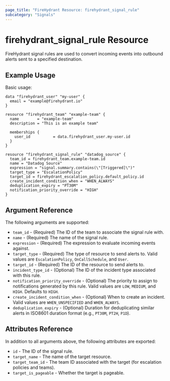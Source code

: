 ```yaml
---
page_title: "FireHydrant Resource: firehydrant_signal_rule"
subcategory: "Signals"
---
```


# firehydrant_signal_rule Resource

FireHydrant signal rules are used to convert incoming events into outbound alerts sent to a specified destination.

## Example Usage

Basic usage:
```hcl
data "firehydrant_user" "my-user" {
  email = "example@firehydrant.io"
}

resource "firehydrant_team" "example-team" {
  name        = "example-team"
  description = "This is an example team"

  memberships {
    user_id          = data.firehydrant_user.my-user.id
  }
}

resource "firehydrant_signal_rule" "datadog_source" {
  team_id = firehydrant_team.example-team.id
  name = "Datadog Source"
  expression = "signal.summary.contains(\"[Triggered]\")"
  target_type = "EscalationPolicy"
  target_id = firehydrant_escalation_policy.default_policy.id
  create_incident_condition_when = "WHEN_ALWAYS"
  deduplication_expiry = "PT30M"
  notification_priority_override = "HIGH"
}
```

## Argument Reference

The following arguments are supported:

* `team_id` - (Required) The ID of the team to associate the signal rule with.
* `name` - (Required) The name of the signal rule.
* `expression` - (Required) The expression to evaluate incoming events against.
* `target_type` - (Required) The type of resource to send alerts to. Valid values are `EscalationPolicy`, `OnCallSchedule`, and `User`.
* `target_id` - (Required) The ID of the resource to send alerts to.
* `incident_type_id` - (Optional) The ID of the incident type associated with this rule.
* `notification_priority_override` - (Optional) The priority to assign to notifications generated by this rule. Valid values are `LOW`, `MEDIUM`, and `HIGH`. Defaults to `HIGH`.
* `create_incident_condition_when` - (Optional) When to create an incident. Valid values are `WHEN_UNSPECIFIED` and `WHEN_ALWAYS`.
* `deduplication_expiry` - (Optional) Duration for deduplicating similar alerts in ISO8601 duration format (e.g., `PT30M`, `PT2H`, `P1D`).

## Attributes Reference

In addition to all arguments above, the following attributes are exported:

* `id` - The ID of the signal rule.
* `target_name` - The name of the target resource.
* `target_team_id` - The team ID associated with the target (for escalation policies and teams).
* `target_is_pageable` - Whether the target is pageable.

